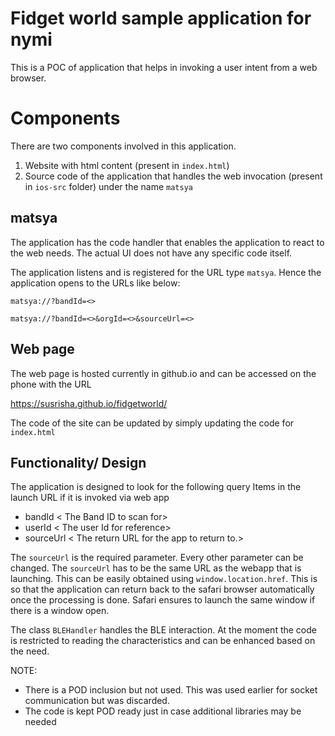 # Fidget world sample application for nymi
This is a POC of application that helps in invoking a user intent from a web browser. 

# Components

There are two components involved in this application. 

1. Website with html content (present in `index.html`)
2. Source code of the application that handles the web invocation (present in `ios-src` folder) under the name `matsya`

## matsya

The application has the code handler that enables the application to react to the web needs. The actual UI does not have any specific code itself.

The application listens and is registered for the URL type `matsya`. Hence the application opens to the URLs like below:

`matsya://?bandId=<>`

`matsya://?bandId=<>&orgId=<>&sourceUrl=<>`

## Web page
The web page is hosted currently in github.io and can be accessed on the phone with the URL 

https://susrisha.github.io/fidgetworld/

The code of the site can be updated by simply updating the code for `index.html`


## Functionality/ Design

The application is designed to look for the following query Items in the launch URL if it is invoked via web app
- bandId < The Band ID to scan for>
- userId < The user Id for reference>
- sourceUrl < The return URL for the app to return to.>

The `sourceUrl` is the required parameter. Every other parameter can be changed. The `sourceUrl` has to be the same URL as the webapp that is launching. This can be easily obtained using `window.location.href`. This is so that the application can return back to the safari browser automatically once the processing is done. Safari ensures to launch the same window if there is a window open.

The class `BLEHandler` handles the BLE interaction. At the moment the code is restricted to reading the characteristics and can be enhanced based on the need.

NOTE:
- There is a POD inclusion but not used. This was used earlier for socket communication but was discarded.
- The code is kept POD ready just in case additional libraries may be needed
